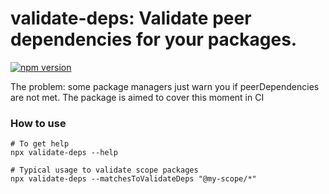 # validate-deps: Validate peer dependencies for your packages.

[![npm version](https://badge.fury.io/js/validate-deps.svg)](https://www.npmjs.com/package/validate-deps)

The problem: some package managers just warn you if peerDependencies are not met. The package is aimed to cover this moment in CI

### How to use

```
# To get help
npx validate-deps --help

# Typical usage to validate scope packages
npx validate-deps --matchesToValidateDeps "@my-scope/*"
```
